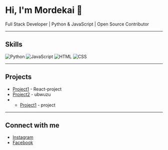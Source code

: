 # Hi, I'm Mordekai 👋

Full Stack Developer | Python & JavaScript | Open Source Contributor

---

## Skills
![Python](https://img.shields.io/badge/Python-3.11-blue)
![JavaScript](https://img.shields.io/badge/JavaScript-ES6-yellow)
![HTML](https://img.shields.io/badge/HTML5-orange)
![CSS](https://img.shields.io/badge/CSS3-blue)

---

## Projects
- [Project1](https://github.com/Mordekai/project1) - React-project
- [Project2](https://github.com/Mordekai/project2) - ubwuzu
- - [Project1](https://github.com/Mordekai/project1) - project

---

## Connect with me
- [Instagram](https://www.instagram.com/M.blaise_320/)
- [Facebook](https://www.facebook.com/UMMordekai)

